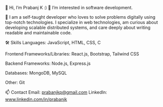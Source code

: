 👋 Hi, I’m Prabanj K :)
👀 I’m interested in software development.

🌱 I am a self-taught developer who loves to solve problems digitally using top-notch technologies. I specialize in web technologies, am curious about developing scalable distributed systems, and care deeply about writing readable and maintainable code.

🛠 Skills
Languages: JavaScript, HTML, CSS, C

Frontend Frameworks/Libraries: React.js, Bootstrap, Tailwind CSS

Backend Frameworks: Node.js, Express.js

Databases: MongoDB, MySQL

Other: Git


📫 Contact
Email: prabanjkp@gmail.com
LinkedIn: www.linkedin.com/in/prabanjk
